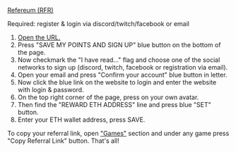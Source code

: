 [Refereum (RFR)](https://refereum.com/?refid=23by351thw)

Required: register & login via discord/twitch/facebook or email

1. [Open the URL.](https://refereum.com/?refid=23by351thw)
2. Press "SAVE MY POINTS AND SIGN UP" blue button on the bottom of the page. 
3. Now checkmark the "I have read..." flag and choose one of the social networks to sign up (discord, twitch, facebook or registration via email). 
4. Open your email and press "Confirm your account" blue button in letter. 
5. Now click the blue link on the website to login and enter the website with login & password.
6. On the top right corner of the page, press on your own avatar. 
7. Then find the "REWARD ETH ADDRESS" line and press blue "SET" button. 
8. Enter your ETH wallet address, press SAVE. 

To copy your referral link, open ["Games"](https://refereum.com/Games) section and under any game press "Copy Referral Link" button. That's all!
